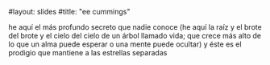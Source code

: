 #layout: slides 
#title: "ee cummings"

he aquí el más profundo secreto que nadie conoce
(he aquí la raíz y el brote del brote y el cielo del cielo
de un árbol llamado vida; que crece más alto de lo
que un alma puede esperar o una mente puede ocultar)
y éste es el prodigio que mantiene a las estrellas separadas
